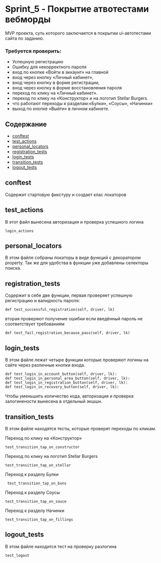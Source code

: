 # Sprint_5 - Покрытие атвотестами вебморды
MVP проекта, суть которого заключается в покрытии ui-автотестами сайта по заданию.

### Требуется проверить:

- Успешную регистрацию 
- Ошибку для некорректного пароля
- вход по кнопке «Войти в аккаунт» на главной
- вход через кнопку «Личный кабинет»,
- вход через кнопку в форме регистрации,
- вход через кнопку в форме восстановления пароля
- переход по клику на «Личный кабинет».
- переход по клику на «Конструктор» и на логотип Stellar Burgers.
- что работают переходы к разделам:«Булки», «Соусы», «Начинки»
- выход по кнопке «Выйти» в личном кабинете.



## Содержание
- [conftest](#conftest)
- [test_actions](#test_actions)
- [personal_locators](#personal_locators)
- [registration_tests](#registration_tests)
- [login_tests](#login_tests)
- [transition_tests](#transition_tests)
- [logout_tests](#logout_tests)


## conftest

Содержит стартовую фикстуру и создает клас локаторов



## test_actions
В этот файл вынесена авторизация и проверка успешного логина 

``` 
login_actions

```

## personal_locators

В этом файле собраны локаторы в виде функций с декоратором property.
Так же для удобства в функции уже добавлены селекторы поиска.


## registration_tests
Содержит в себе две функции, первая проверяет успешную регистрацию и валидность пароля:
```
def test_successful_registration(self, driver, lk)
```


вторая проверяют получение ошибки если введённый пароль не соответствует требованиям
```
def test_fail_registration_because_pass(self, driver, lk)
```

## login_tests
В этом файле лежат четыре функции которые проверяют логины на сайте через различные кнопки входа.

```
def test_login_in_account_button(self, driver, lk):
def test_login_in_personal_area_button(self, driver, lk):
def test_login_in_registration_button(self, driver, lk):
def test_login_in_recovery_button(self, driver, lk):
```
Чтобы уменьшить количество кода, авторизация и проверка залогинености вынесена в отдельный экшшн.


## transition_tests
В этом файле находятся тесты, которые проверят переходы по кликам. 


Переход по клику на «Конструктор» 
```
test_transition_tap_on_constructor
```
Переход по клику на логотип Stellar Burgers
```
test_transition_tap_on_stellar
```
Переход к разделу Булки 
```
 test_transition_tap_on_buns
```
Переход к разделу Соусы
```
test_transition_tap_on_sauce
```
Переход к разделу Начинки 
```
test_transition_tap_on_fillings
```



## logout_tests
В этом файле находится тест на проверку разлогина

```
test_logout

```
